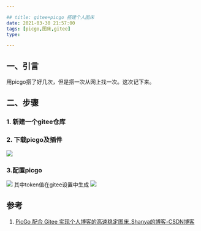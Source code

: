 ```yaml
---

## title: gitee+picgo 搭建个人图床
date: 2021-03-30 21:57:00
tags: [picgo,图床,gitee]
type:

---
```


## 一、引言

用picgo搭了好几次，但是搭一次从网上找一次。这次记下来。

## 二、步骤


### 1. 新建一个gitee仓库


### 2. 下载picgo及插件

![](https://gitee.com/qiebzps/pic/raw/master/img/20210330220336.png#alt=)


### 3.配置picgo

![](https://gitee.com/qiebzps/pic/raw/master/img/20210330220640.png#alt=)
其中token值在gitee设置中生成
![](https://gitee.com/qiebzps/pic/raw/master/img/20210330220812.png#alt=)


## 参考

1. [PicGo 配合 Gitee 实现个人博客的高速稳定图床_Shanya的博客-CSDN博客](https://blog.csdn.net/qq_41121080/article/details/106782901)
